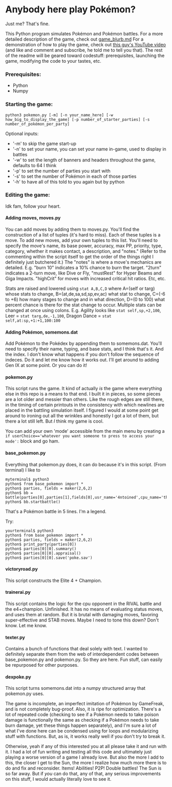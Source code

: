 # Anybody here play Pokémon?
Just me? That's fine.

This Python program simulates Pokémon and Pokémon battles.
For a more detailed description of the game, check out [game_blurb.md](https://github.com/4ntoined/pokemonpy/blob/lead_dev/documentation/game_blurb.md)
For a demonstration of how to play the game, check out [this guy's YouTube video](https://youtu.be/0SFg-sSOZBY) (and like and comment and subscribe, he told me to tell you that).
The rest of the readme will be geared toward codestuff: prerequisites, launching the game, modifying the code to your tastes, etc.

### Prerequisites:
 - Python
 - Numpy

### Starting the game:
```python3 pokemon.py [-m] [-n your_name_here] [-w how_big_to_display_the_game] [-p number_of_starter_parties] [-s number_of_pokémon_per_party]```

Optional inputs:
- '-m' to skip the game start-up
- '-n' to set your name, you can set your name in-game, used to display in battles
- '-w' to set the length of banners and headers throughout the game, defaults to 64 I think
- '-p' to set the number of parties you start with
- '-s' to set the number of Pokémon in each of those parties
- '-h' to have all of this told to you again but by python

### Editing the game:
Idk fam, follow your heart.

#### Adding moves, moves.py
You can add moves by adding them to moves.py. You'll find the construction of a list of tuples (it's hard to miss). Each of these tuples is a move. To add new moves, add your own tuples to this list.
You'll need to specify the move's name, its base power, accuracy, max PP, priority, type, category, whether it makes contact, a description, and "notes."
(Refer to the commenting within the script itself to get the order of the things right I definitely just butchered it.) The "notes" is where a move's mechanics are detailed. E.g. "burn 10" indicates a 10% chance to burn the target. "2turn" indicates a 2-turn move, like Dive or Fly, "mustRest" for Hyper Beams and Giga Impacts. "highCrit" for moves with increased critical hit ratios. Etc, etc.

Stats are raised and lowered using ```stat A,B,C,D``` where A=(self or targ) whose stats to change, B=(at,de,sa,sd,sp,ev,ac) what stat to change, C=(-6 to +6) how many stages to change and in what direction, D=(0 to 100) what percent chance is there for the stat change to occur.
Multiple stats can be changed at once using colons. E.g. Agility looks like ```stat self,sp,+2,100```, Leer = ```stat targ,de,-1,100```, Dragon Dance = ```stat self,at:sp,+1:+1,100:100```

#### Adding Pokémon, somemons.dat
Add Pokémon to the Pokédex by appending them to somemons.dat. You'll need to specify their name, typing, and base stats, and I think that's it. And the index. I don't know what happens if you don't follow the sequence of indeces. Do it and let me know how it works out. I'll get around to adding Gen IX at some point. Or you can do it!

#### pokemon.py
This script runs the game. It kind of actually _is_ the game where everything else in this repo is a means to that end. I built it in pieces, so some pieces are a lot older and messier than others.
Like the rough edges are still there, in the timing of certain printouts in the consistency with which newlines are placed in the battling simulation itself. I figured I would at some point get around to ironing out all the wrinkles and honestly I got a lot of them, but there a lot still left.
But _I_ think my game is cool.

You can add your own 'mode' accessible from the main menu by creating a ```if userChoice=='whatever you want someone to press to access your mode':``` block and go ham.

#### base_pokemon.py
Everything that pokemon.py does, it can do because it's in this script. (From terminal) I like to
```
myterminal$ python3
python$ from base_pokemon import *
python$ parties, fields = maker(2,6,2)
python$ bb = battle(parties[0],parties[1],fields[0],usr_name='4ntoined',cpu_name='the_ops')
python$ bb.startbattle()
```

That's a Pokémon battle in 5 lines. I'm a legend.

Try:
```
yourterminal$ python3
python$ from base_pokemon import *
python$ parties, fields = maker(2,6,2)
python$ print_party(parties[0])
python$ parties[0][0].summary()
python$ parties[0][0].appraisal()
python$ parties[0][0].save('poke.sav')
```

#### victoryroad.py
This script constructs the Elite 4 + Champion. 

#### trainerai.py
This script contains the logic for the cpu opponent in the RIVAL battle and the e4+champion. Unfinished. It has no means of evaluating status moves, and uses them at random.
But it is brutal with damaging moves, favoring super-effective and STAB moves. Maybe I need to tone this down? Don't know. Let me know.

#### texter.py
Contains a bunch of functions that deal solely with text. I wanted to definitely separate them from the web of interdependent codes between base_pokemon.py and pokemon.py.
So they are here. Fun stuff, can easily be repurposed for other purposes.

#### dexpoke.py
This script turns somemons.dat into a numpy structured array that pokemon.py uses.

The game is incomplete, an imperfect imitation of Pokémon by GameFreak, and is not completely bug-proof. Also, it is ripe for optimization. There's a lot of repeated code (checking to see if a Pokémon needs to take poison damage is functionally the same as checking if a Pokémon needs to take burn damage, yet these things happen separately), and I'm sure a lot of what I've done here can be condensed using for loops and modularizing stuff with functions. But, as is, it works really well if you don't try to break it.

Otherwise, yeah if any of this interested you at all please take it and run with it. I had a lot of fun writing and testing all this code and ultimately just playing a worse version of a game I already love. But also the more I add to this, the closer I get to the Sun, the more I realize how much more there is to do and fix and reconsider. Items! Abilities! P2P! Double battles! The Sun is so far away. But if _you_ can do that, any of that, any serious improvements on this stuff, I would actually literally love to see it.
